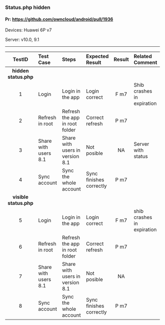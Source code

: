 ###  Status.php hidden 

#### Pr: https://github.com/owncloud/android/pull/1936 

Devices: Huawei 6P v7

Server: v10.0, 9.1


---

 
| TestID | Test Case | Steps | Expected Result | Result | Related Comment |
| :-----: | :------- | :---- | :-------------- | :----: | :-------------- |
|**hidden status.php**||||||
| 1 | Login | Login in the app | Login correct | F m7 | Shib crashes in expiration|
| 2 | Refresh in root | Refresh the app in root folder | Correct refresh | P m7 |  |
| 3 | Share with users 8.1 | Share with users in version 8.1 | Not posible | NA | Server with status |
| 4 | Sync account | Sync the whole account | Sync finishes correctly | P m7 |  |
|**visible status.php**||||||
| 5 | Login | Login in the app | Login correct | F m7 | shib crashes in expiration |
| 6 | Refresh in root | Refresh the app in root folder | Correct refresh | P m7 |  |
| 7 | Share with users 8.1 | Share with users in version 8.1 | Not posible | NA |  |
| 8 | Sync account | Sync the whole account | Sync finishes correctly | P m7 |  |

